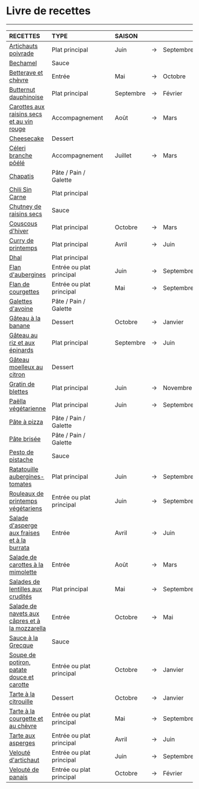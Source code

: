 # Livre de recettes

---

| **RECETTES** | **TYPE** | | **SAISON** | | |
|:---|:---|:---|:---|:---:|:---|
| [Artichauts poivrade](./recettes/artichauts_poivrade.md) | Plat principal | | Juin | -> | Septembre |
| [Bechamel](./recettes/bechamel.md) | Sauce | | | | |
| [Betterave et chèvre](./recettes/betterave_et_chevre.md) | Entrée | | Mai | -> | Octobre |
| [Butternut dauphinoise](./recettes/butternut_dauphinoise.md) | Plat principal | | Septembre | -> | Février |
| [Carottes aux raisins secs et au vin rouge](./recettes/carottes_raisins_vin.md) | Accompagnement | | Août | -> | Mars |
| [Cheesecake](./recettes/cheesecake.md) | Dessert | | | | |
| [Céleri branche pôélé](./recettes/celeri_branche_poele.md) | Accompagnement | | Juillet | -> | Mars |
| [Chapatis](./recettes/chapatis.md) | Pâte / Pain / Galette | | | | |
| [Chili Sin Carne](./recettes/chili_sin_carne.md) | Plat principal | | | | |
| [Chutney de raisins secs](./recettes/chutney_raisins_secs.md) | Sauce | | | | |
| [Couscous d'hiver](./recettes/couscous_hiver.md) | Plat principal | | Octobre | -> | Mars |
| [Curry de printemps](./recettes/curry_printemps.md) | Plat principal | | Avril | -> | Juin |
| [Dhal](./recettes/dhal.md) | Plat principal | | | | |
| [Flan d'aubergines](./recettes/flan_aubergines.md) | Entrée ou plat principal | | Juin | -> | Septembre |
| [Flan de courgettes](./recettes/flan_courgettes.md) | Entrée ou plat principal | | Mai | -> | Septembre |
| [Galettes d'avoine](./recettes/galettes_avoine.md) | Pâte / Pain / Galette | | | | |
| [Gâteau à la banane](./recettes/gateau_banane.md) | Dessert | | Octobre | -> | Janvier |
| [Gâteau au riz et aux épinards](./recettes/gateau_riz_epinards.md) | Plat principal | | Septembre | -> | Juin |
| [Gâteau moelleux au citron](./recettes/gateau_moelleux_citron.md) | Dessert | | | | |
| [Gratin de blettes](./recettes/gratin_blettes.md) | Plat principal | | Juin | -> | Novembre |
| [Paëlla végétarienne](./recettes/paella_vegetarienne.md) | Plat principal | | Juin | -> | Septembre |
| [Pâte à pizza](./recettes/pate_pizza.md) | Pâte / Pain / Galette | | | | |
| [Pâte brisée](./recettes/pate_brisee.md) | Pâte / Pain / Galette | | | | |
| [Pesto de pistache](./recettes/pesto_pistache.md) | Sauce | | | | |
| [Ratatouille aubergines-tomates](./recettes/ratatouille_aubergines.md) | Plat principal | | Juin | -> | Septembre |
| [Rouleaux de printemps végétariens](./recettes/rouleaux_printemps_vegetariens.md) | Entrée ou plat principal | | Juin | -> | Septembre |
| [Salade d'asperge aux fraises et à la burrata](./recettes/salade_asperges_fraises_burrata.md) | Entrée | | Avril | -> | Juin |
| [Salade de carottes à la mimolette](./recettes/salade_carotte_mimolette.md) | Entrée | | Août | -> | Mars |
| [Salades de lentilles aux crudités](./recettes/salade_lentilles_crudités.md) | Plat principal | | Mai | -> | Septembre |
| [Salade de navets aux câpres et à la mozzarella](./recettes/salade_navets_capres_mozzarella.md) | Entrée | | Octobre | -> | Mai |
| [Sauce à la Grecque](./recettes/sauce_grecque.md) | Sauce | | | | |
| [Soupe de potiron, patate douce et carotte](./recettes/soupe_potiron_patate_douce_carotte.md) | Entrée ou plat principal | | Octobre | -> | Janvier |
| [Tarte à la citrouille](./recettes/tarte_citrouille.md) | Dessert | | Octobre | -> | Janvier |
| [Tarte à la courgette et au chèvre](./recettes/tarte_courgette_chevre.md) | Entrée ou plat principal | | Mai | -> | Septembre |
| [Tarte aux asperges](./recettes/tarte_asperges.md) | Entrée ou plat principal | | Avril | -> | Juin |
| [Velouté d'artichaut](./recettes/veloute_artichaut.md) | Entrée ou plat principal | | Juin | -> | Septembre |
| [Velouté de panais](./recettes/veloute_panais.md) | Entrée ou plat principal | | Octobre | -> | Février |